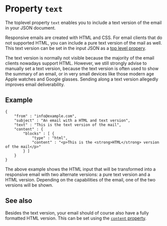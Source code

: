 # Property `text`

The toplevel property `text` enables you to include a text version of the email in your JSON document. 

Responsive emails are created with HTML and CSS. For email clients that
do not supported HTML, you can include a pure text version of the mail
as well. This text version can be set in the input JSON as a [top level propery](/support/json/top-level-properties).

The text version is normally not 
visible because the majority of the email clients nowadays support HTML. 
However, we still strongly advise to manually set a text version, because 
the text version is often used to show the summary of an email, or in very 
small devices like those modern age Apple watches and Google glasses. 
Sending along a text version allegedly improves email deliverability.

## Example

    {
        "from" : "info@example.com",
        "subject" : "An email with a HTML and text version",
        "text" : "This is the text version of the mail",
        "content" : {
            "blocks" : [ {
                "type" : "html",
                "content" : "<p>This is the <strong>HTML</strong> version of the mail</p>"
            } ]
        }
    }


The above example shows the HTML input that will be transformed into a
responsive email with two alternate versions: a pure text version and a HTML
version. Depending on the capabilities of the email, one of the two
versions will be shown.


## See also

Besides the text version, your email should of course also have a fully 
formatted HTML version. This can be set using the 
<a href="/support/json/property-content"><code>content</code> property</a>.
